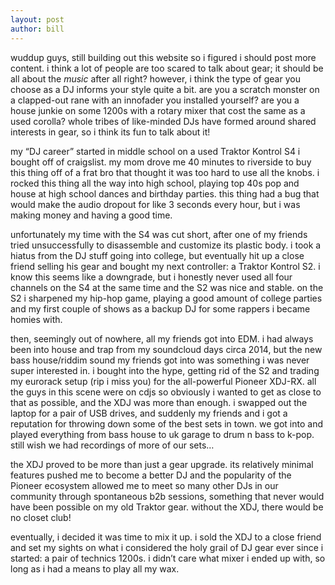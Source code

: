 ```yaml
---
layout: post
author: bill
---
```


wuddup guys, still building out this website so i figured i should post more content. i think a lot of people are too scared to talk about gear; it should be all about the *music* after all right? however, i think the type of gear you choose as a DJ informs your style quite a bit. are you a scratch monster on a clapped-out rane with an innofader you installed yourself? are you a house junkie on some 1200s with a rotary mixer that cost the same as a used corolla? whole tribes of like-minded DJs have formed around shared interests in gear, so i think its fun to talk about it!

my “DJ career” started in middle school on a used Traktor Kontrol S4 i bought off of craigslist. my mom drove me 40 minutes to riverside to buy this thing off of a frat bro that thought it was too hard to use all the knobs. i rocked this thing all the way into high school, playing top 40s pop and house at high school dances and birthday parties. this thing had a bug that would make the audio dropout for like 3 seconds every hour, but i was making money and having a good time.

unfortunately my time with the S4 was cut short, after one of my friends tried unsuccessfully to disassemble and customize its plastic body. i took a hiatus from the DJ stuff going into college, but eventually hit up a close friend selling his gear and bought my next controller: a Traktor Kontrol S2. i know this seems like a downgrade, but i honestly never used all four channels on the S4 at the same time and the S2 was nice and stable. on the S2 i sharpened my hip-hop game, playing a good amount of college parties and my first couple of shows as a backup DJ for some rappers i became homies with.

then, seemingly out of nowhere, all my friends got into EDM. i had always been into house and trap from my soundcloud days circa 2014, but the new bass house/riddim sound my friends got into was something i was never super interested in. i bought into the hype, getting rid of the S2 and trading my eurorack setup (rip i miss you) for the all-powerful Pioneer XDJ-RX. all the guys in this scene were on cdjs so obviously i wanted to get as close to that as possible, and the XDJ was more than enough. i swapped out the laptop for a pair of USB drives, and suddenly my friends and i got a reputation for throwing down some of the best sets in town. we got into and played everything from bass house to uk garage to drum n bass to k-pop. still wish we had recordings of more of our sets…

the XDJ proved to be more than just a gear upgrade. its relatively minimal features pushed me to become a better DJ and the popularity of the Pioneer ecosystem allowed me to meet so many other DJs in our community through spontaneous b2b sessions, something that never would have been possible on my old Traktor gear. without the XDJ, there would be no closet club!

eventually, i decided it was time to mix it up. i sold the XDJ to a close friend and set my sights on what i considered the holy grail of DJ gear ever since i started: a pair of technics 1200s. i didn’t care what mixer i ended up with, so long as i had a means to play all my wax.
